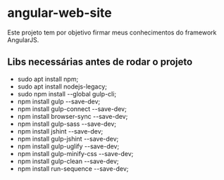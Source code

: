 # angular-web-site
Este projeto tem por objetivo firmar meus conhecimentos do framework AngularJS.

## Libs necessárias antes de rodar o projeto
- sudo apt install npm;
- sudo apt install nodejs-legacy;
- sudo npm install --global gulp-cli;
- npm install gulp --save-dev;
- npm install gulp-connect --save-dev;
- npm install browser-sync --save-dev;
- npm install gulp-sass --save-dev;
- npm install jshint --save-dev;
- npm install gulp-jshint --save-dev;
- npm install gulp-uglify --save-dev;
- npm install gulp-minify-css --save-dev;
- npm install gulp-clean --save-dev;
- npm install run-sequence --save-dev;
